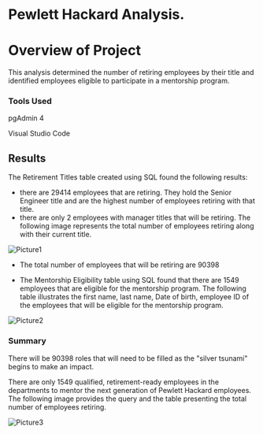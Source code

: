 # Pewlett Hackard Analysis.

# Overview of Project
This analysis determined the number of retiring employees by their title and identified employees eligible to participate in a mentorship program. 

### Tools Used

pgAdmin 4

Visual Studio Code

## Results
The Retirement Titles table created using SQL found the following results:

- there are 29414 employees that are retiring. They hold the Senior Engineer title and are the highest number of employees retiring with that title. 
- there are only 2 employees with manager titles that will be retiring. The following image represents the total number of employees retiring along with their current title.

![Picture1](https://user-images.githubusercontent.com/79213116/120944752-2933f680-c704-11eb-946b-4414879d7b44.png)

- The total number of employees that will be retiring are 90398

- The Mentorship Eligibility table using SQL found that there are 1549 employees that are eligible for the mentorship program. The following table illustrates the first name, last name, Date of birth, employee ID of the employees that will be eligible for the mentorship program.

![Picture2](https://user-images.githubusercontent.com/79213116/120945344-aa8c8880-c706-11eb-82af-a5e02f1921cd.png)

### Summary 
There will be 90398 roles that will need to be filled as the "silver tsunami" begins to make an impact.

There are only 1549 qualified, retirement-ready employees in the departments to mentor the next generation of Pewlett Hackard employees.
The following image provides the query and the table presenting the total number of employees retiring. 

![Picture3](https://user-images.githubusercontent.com/79213116/120945578-95fcc000-c707-11eb-907c-7341990321fe.png)
